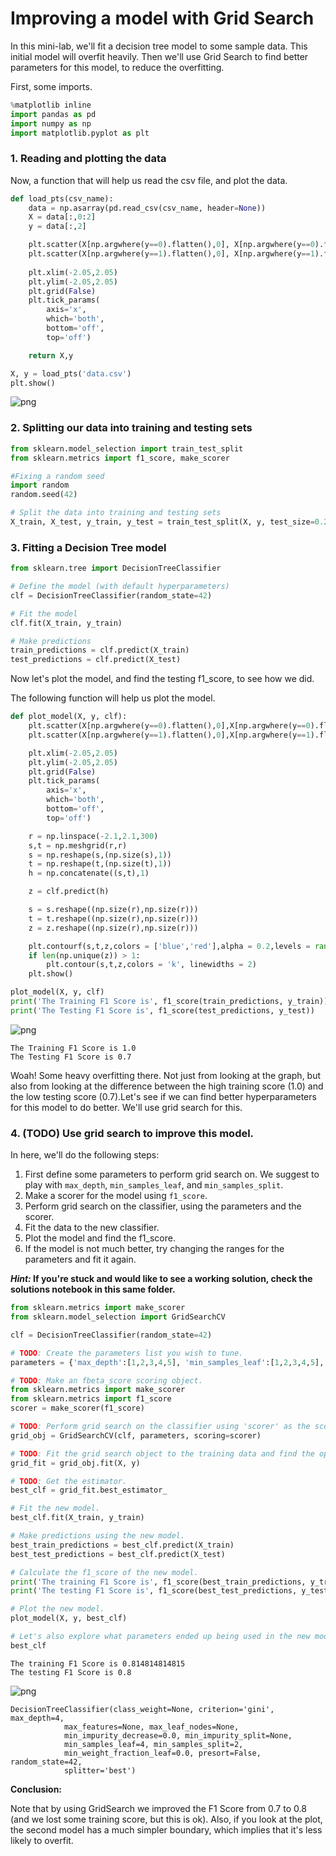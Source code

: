 
# Improving a model with Grid Search

In this mini-lab, we'll fit a decision tree model to some sample data. This initial model will overfit heavily. Then we'll use Grid Search to find better parameters for this model, to reduce the overfitting.

First, some imports.


```python
%matplotlib inline
import pandas as pd
import numpy as np
import matplotlib.pyplot as plt
```

### 1. Reading and plotting the data
Now, a function that will help us read the csv file, and plot the data.


```python
def load_pts(csv_name):
    data = np.asarray(pd.read_csv(csv_name, header=None))
    X = data[:,0:2]
    y = data[:,2]

    plt.scatter(X[np.argwhere(y==0).flatten(),0], X[np.argwhere(y==0).flatten(),1],s = 50, color = 'blue', edgecolor = 'k')
    plt.scatter(X[np.argwhere(y==1).flatten(),0], X[np.argwhere(y==1).flatten(),1],s = 50, color = 'red', edgecolor = 'k')
    
    plt.xlim(-2.05,2.05)
    plt.ylim(-2.05,2.05)
    plt.grid(False)
    plt.tick_params(
        axis='x',
        which='both',
        bottom='off',
        top='off')

    return X,y

X, y = load_pts('data.csv')
plt.show()
```


![png](output_3_0.png)


### 2. Splitting our data into training and testing sets


```python
from sklearn.model_selection import train_test_split
from sklearn.metrics import f1_score, make_scorer

#Fixing a random seed
import random
random.seed(42)

# Split the data into training and testing sets
X_train, X_test, y_train, y_test = train_test_split(X, y, test_size=0.2, random_state=42)
```

### 3. Fitting a Decision Tree model


```python
from sklearn.tree import DecisionTreeClassifier

# Define the model (with default hyperparameters)
clf = DecisionTreeClassifier(random_state=42)

# Fit the model
clf.fit(X_train, y_train)

# Make predictions
train_predictions = clf.predict(X_train)
test_predictions = clf.predict(X_test)
```

Now let's plot the model, and find the testing f1_score, to see how we did.

The following function will help us plot the model.


```python
def plot_model(X, y, clf):
    plt.scatter(X[np.argwhere(y==0).flatten(),0],X[np.argwhere(y==0).flatten(),1],s = 50, color = 'blue', edgecolor = 'k')
    plt.scatter(X[np.argwhere(y==1).flatten(),0],X[np.argwhere(y==1).flatten(),1],s = 50, color = 'red', edgecolor = 'k')

    plt.xlim(-2.05,2.05)
    plt.ylim(-2.05,2.05)
    plt.grid(False)
    plt.tick_params(
        axis='x',
        which='both',
        bottom='off',
        top='off')

    r = np.linspace(-2.1,2.1,300)
    s,t = np.meshgrid(r,r)
    s = np.reshape(s,(np.size(s),1))
    t = np.reshape(t,(np.size(t),1))
    h = np.concatenate((s,t),1)

    z = clf.predict(h)

    s = s.reshape((np.size(r),np.size(r)))
    t = t.reshape((np.size(r),np.size(r)))
    z = z.reshape((np.size(r),np.size(r)))

    plt.contourf(s,t,z,colors = ['blue','red'],alpha = 0.2,levels = range(-1,2))
    if len(np.unique(z)) > 1:
        plt.contour(s,t,z,colors = 'k', linewidths = 2)
    plt.show()
```


```python
plot_model(X, y, clf)
print('The Training F1 Score is', f1_score(train_predictions, y_train))
print('The Testing F1 Score is', f1_score(test_predictions, y_test))
```


![png](output_11_0.png)


    The Training F1 Score is 1.0
    The Testing F1 Score is 0.7


Woah! Some heavy overfitting there. Not just from looking at the graph, but also from looking at the difference between the high training score (1.0) and the low testing score (0.7).Let's see if we can find better hyperparameters for this model to do better. We'll use grid search for this.

### 4. (TODO) Use grid search to improve this model.

In here, we'll do the following steps:
1. First define some parameters to perform grid search on. We suggest to play with `max_depth`, `min_samples_leaf`, and `min_samples_split`.
2. Make a scorer for the model using `f1_score`.
3. Perform grid search on the classifier, using the parameters and the scorer.
4. Fit the data to the new classifier.
5. Plot the model and find the f1_score.
6. If the model is not much better, try changing the ranges for the parameters and fit it again.

**_Hint:_ If you're stuck and would like to see a working solution, check the solutions notebook in this same folder.**


```python
from sklearn.metrics import make_scorer
from sklearn.model_selection import GridSearchCV

clf = DecisionTreeClassifier(random_state=42)

# TODO: Create the parameters list you wish to tune.
parameters = {'max_depth':[1,2,3,4,5], 'min_samples_leaf':[1,2,3,4,5], 'min_samples_split':[2,3,4,5] }

# TODO: Make an fbeta_score scoring object.
from sklearn.metrics import make_scorer 
from sklearn.metrics import f1_score 
scorer = make_scorer(f1_score)

# TODO: Perform grid search on the classifier using 'scorer' as the scoring method.
grid_obj = GridSearchCV(clf, parameters, scoring=scorer)

# TODO: Fit the grid search object to the training data and find the optimal parameters.
grid_fit = grid_obj.fit(X, y)

# TODO: Get the estimator.
best_clf = grid_fit.best_estimator_

# Fit the new model.
best_clf.fit(X_train, y_train)

# Make predictions using the new model.
best_train_predictions = best_clf.predict(X_train)
best_test_predictions = best_clf.predict(X_test)

# Calculate the f1_score of the new model.
print('The training F1 Score is', f1_score(best_train_predictions, y_train))
print('The testing F1 Score is', f1_score(best_test_predictions, y_test))

# Plot the new model.
plot_model(X, y, best_clf)

# Let's also explore what parameters ended up being used in the new model.
best_clf
```

    The training F1 Score is 0.814814814815
    The testing F1 Score is 0.8



![png](output_13_1.png)





    DecisionTreeClassifier(class_weight=None, criterion='gini', max_depth=4,
                max_features=None, max_leaf_nodes=None,
                min_impurity_decrease=0.0, min_impurity_split=None,
                min_samples_leaf=4, min_samples_split=2,
                min_weight_fraction_leaf=0.0, presort=False, random_state=42,
                splitter='best')



**Conclusion:**

Note that by using GridSearch we improved the F1 Score from 0.7 to 0.8 (and we lost some training score, but this is ok). Also, if you look at the plot, the second model has a much simpler boundary, which implies that it's less likely to overfit.

